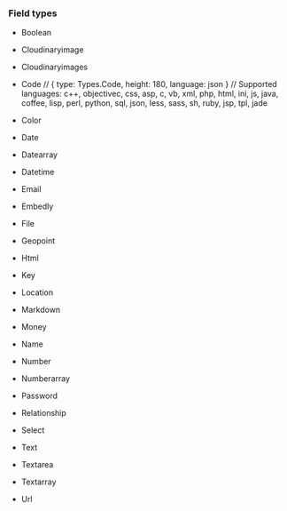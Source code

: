 ### Field types
* Boolean
* Cloudinaryimage
* Cloudinaryimages

* Code
// { type: Types.Code, height: 180, language: json }
// Supported languages: c++, objectivec, css, asp, c, vb, xml, php, html, ini, js, java, coffee, lisp, perl, python, sql, json, less, sass, sh, ruby, jsp, tpl, jade

* Color
* Date
* Datearray
* Datetime
* Email
* Embedly
* File
* Geopoint
* Html
* Key
* Location
* Markdown
* Money
* Name
* Number
* Numberarray
* Password
* Relationship
* Select
* Text
* Textarea
* Textarray
* Url
